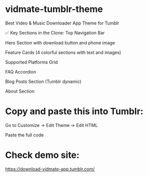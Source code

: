 # vidmate-tumblr-theme
Best Video & Music Downloader App Theme for Tumblr

✅ Key Sections in the Clone:
Top Navigation Bar

Hero Section with download button and phone image

Feature Cards (4 colorful sections with text and images)

Supported Platforms Grid

FAQ Accordion

Blog Posts Section (Tumblr dynamic)

About Section

# Copy and paste this into Tumblr:

Go to Customize → Edit Theme → Edit HTML

Paste the full code

# Check demo site: 

https://download-vidmate-app.tumblr.com/